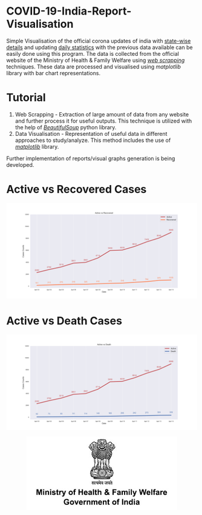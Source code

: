 # COVID-19-India-Report-Visualisation
Simple Visualisation of the official corona updates of india with [state-wise details](https://github.com/saiprasanth-m/COVID-19-India-Report-Visualisation/tree/master/State-wise%20Reports) and updating [daily statistics](https://github.com/saiprasanth-m/COVID-19-India-Report-Visualisation/tree/master/Date-wise%20Reports) with the previous data available can be easily done using this program. The data is collected from the official website of the Ministry of Health & Family Welfare using [*web scrapping*](https://www.webharvy.com/articles/what-is-web-scraping.html) techniques. These data are processed and visualised using *matplotlib* library with bar chart representations.

# Tutorial
1. Web Scrapping - Extraction of large amount of data from any website and further process it for useful outputs. This technique is utilized with the help of [*BeautifulSoup*](https://www.dataquest.io/blog/web-scraping-tutorial-python/) python library.
2. Data Visualisation - Representation of useful data in different approaches to study/analyze. This method includes the use of [*matplotlib*](https://matplotlib.org/tutorials/index.html) library.

Further implementation of reports/visual graphs generation is being developed.

# Active vs Recovered Cases
![](https://github.com/saiprasanth-m/COVID-19-India-Report-Visualisation/blob/master/Active-vs-Recovered/Active-vs-Recovered.png)
# Active vs Death Cases
![](https://github.com/saiprasanth-m/COVID-19-India-Report-Visualisation/blob/master/Active-vs-Death/Active-vs-Death.png)

<p align="center">
  <img width="399" height="194" src="https://github.com/saiprasanth-m/COVID-19-India-Report-Visualisation/blob/master/images/MoHFW.jpg">
</p>
